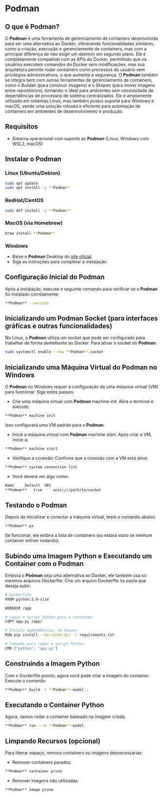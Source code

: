 # **Podman**

## O que é **Podman**?

O ****Podman**** é uma ferramenta de gerenciamento de containers desenvolvida para ser uma alternativa ao Docker, oferecendo funcionalidades similares, como a criação, execução e gerenciamento de containers, mas com a principal diferença de não exigir um daemon em segundo plano. Ele é completamente compatível com as APIs do Docker, permitindo que os usuários executem comandos do Docker sem modificações, mas sua arquitetura permite rodar containers como processos do usuário sem privilégios administrativos, o que aumenta a segurança. O **Podman** também se integra bem com outras ferramentas de gerenciamento de containers, como o Buildah (para construir imagens) e o Skopeo (para mover imagens entre repositórios), tornando-o ideal para ambientes sem necessidade de dependências de processos de sistema centralizados. Ele é amplamente utilizado em sistemas Linux, mas também possui suporte para Windows e macOS, sendo uma solução robusta e eficiente para automação de containers em ambientes de desenvolvimento e produção.

## Requisitos

- Sistema operacional com suporte ao **Podman** (Linux, Windows com WSL2, macOS)

## Instalar o **Podman**

### Linux (Ubuntu/Debian)

```bash
sudo apt update
sudo apt install -y **Podman**
```
### RedHat/CentOS

```bash
sudo dnf install -y **Podman**
```
### MacOS (via Homebrew)

```bash
brew install **Podman**
```
### Windows

- Baixe o **Podman** Desktop do <a href="https://**Podman**-desktop.io/downloads/windows" target="_blank">site oficial</a>.
- Siga as instruções para completar a instalação.

## Configuração Inicial do **Podman**

Após a instalação, execute o seguinte comando para verificar se o **Podman** foi instalado corretamente:

```bash
**Podman** --version
```
## Inicializando um **Podman** Socket (para interfaces gráficas e outras funcionalidades)

No Linux, o **Podman** utiliza um socket que pode ser configurado para trabalhar de forma semelhante ao Docker. Para ativar o socket do **Podman**:

```bash
sudo systemctl enable --now **Podman**.socket
```
## Inicializando uma Máquina Virtual do **Podman** no Windows

O **Podman** no Windows requer a configuração de uma máquina virtual (VM) para funcionar. Siga estes passos:

- Crie uma máquina virtual com **Podman** machine init: Abra o terminal e execute:

```bash
**Podman** machine init
```
Isso configurará uma VM padrão para o **Podman**.

- Inicie a máquina virtual com **Podman** machine start: Após criar a VM, inicie-a:

```bash
**Podman** machine start
```
- Verifique a conexão: Confirme que a conexão com a VM está ativa:

```bash
**Podman** system connection list
```
- Você deverá ver algo como:

```bash
Name     Default  URI
**Podman**   true     unix:///path/to/socket
```
## Testando o **Podman**

Depois de inicializar e conectar a máquina virtual, teste o comando abaixo:

```bash
**Podman** ps
```
Se funcionar, ele exibirá a lista de containers (ou estará vazio se nenhum container estiver rodando).

## Subindo uma Imagem Python e Executando um Container com o **Podman**

Embora o **Podman** seja uma alternativa ao Docker, ele também usa os mesmos arquivos Dockerfile. Crie um arquivo Dockerfile na pasta que deseja subir:

```bash
# Dockerfile
FROM python:3.9-slim

WORKDIR /app

# Copie o script Python para o container
COPY app.py /app/

# Instale dependências, se houver
RUN pip install --no-cache-dir -r requirements.txt

# Comando para rodar o script Python
CMD ["python", "app.py"]
```
## Construindo a Imagem Python

Com o Dockerfile pronto, agora você pode criar a imagem do container. Execute o comando:

```bash
**Podman** build -t **Podman**-model .
```
## Executando o Container Python

Agora, vamos rodar o container baseado na imagem criada.

```bash
**Podman** run --rm **Podman**-model
```
## Limpando Recursos (opcional)

Para liberar espaço, remova containers ou imagens desnecessárias:

- Remover containers parados:

```bash
**Podman** container prune
```
- Remover imagens não utilizadas:

```bash
**Podman** image prune
```